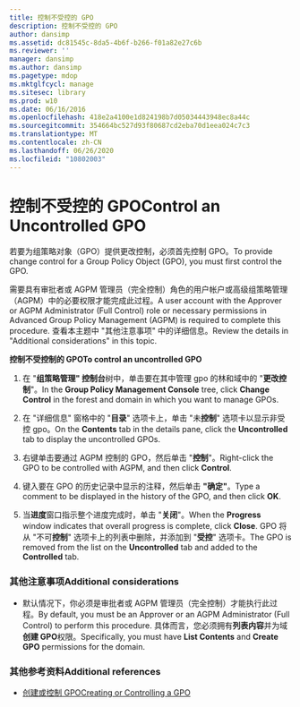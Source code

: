 ```yaml
---
title: 控制不受控的 GPO
description: 控制不受控的 GPO
author: dansimp
ms.assetid: dc81545c-8da5-4b6f-b266-f01a82e27c6b
ms.reviewer: ''
manager: dansimp
ms.author: dansimp
ms.pagetype: mdop
ms.mktglfcycl: manage
ms.sitesec: library
ms.prod: w10
ms.date: 06/16/2016
ms.openlocfilehash: 418e2a4100e1d824198b7d05034443948ec8a44c
ms.sourcegitcommit: 354664bc527d93f80687cd2eba70d1eea024c7c3
ms.translationtype: MT
ms.contentlocale: zh-CN
ms.lasthandoff: 06/26/2020
ms.locfileid: "10802003"
---
```

# <span data-ttu-id="38f79-103">控制不受控的 GPO</span><span class="sxs-lookup"><span data-stu-id="38f79-103">Control an Uncontrolled GPO</span></span>


<span data-ttu-id="38f79-104">若要为组策略对象（GPO）提供更改控制，必须首先控制 GPO。</span><span class="sxs-lookup"><span data-stu-id="38f79-104">To provide change control for a Group Policy Object (GPO), you must first control the GPO.</span></span>

<span data-ttu-id="38f79-105">需要具有审批者或 AGPM 管理员（完全控制）角色的用户帐户或高级组策略管理（AGPM）中的必要权限才能完成此过程。</span><span class="sxs-lookup"><span data-stu-id="38f79-105">A user account with the Approver or AGPM Administrator (Full Control) role or necessary permissions in Advanced Group Policy Management (AGPM) is required to complete this procedure.</span></span> <span data-ttu-id="38f79-106">查看本主题中 "其他注意事项" 中的详细信息。</span><span class="sxs-lookup"><span data-stu-id="38f79-106">Review the details in "Additional considerations" in this topic.</span></span>

**<span data-ttu-id="38f79-107">控制不受控制的 GPO</span><span class="sxs-lookup"><span data-stu-id="38f79-107">To control an uncontrolled GPO</span></span>**

1.  <span data-ttu-id="38f79-108">在 "**组策略管理" 控制台**树中，单击要在其中管理 gpo 的林和域中的 "**更改控制**"。</span><span class="sxs-lookup"><span data-stu-id="38f79-108">In the **Group Policy Management Console** tree, click **Change Control** in the forest and domain in which you want to manage GPOs.</span></span>

2.  <span data-ttu-id="38f79-109">在 "详细信息" 窗格中的 "**目录**" 选项卡上，单击 "未**控制**" 选项卡以显示非受控 gpo。</span><span class="sxs-lookup"><span data-stu-id="38f79-109">On the **Contents** tab in the details pane, click the **Uncontrolled** tab to display the uncontrolled GPOs.</span></span>

3.  <span data-ttu-id="38f79-110">右键单击要通过 AGPM 控制的 GPO，然后单击 "**控制**"。</span><span class="sxs-lookup"><span data-stu-id="38f79-110">Right-click the GPO to be controlled with AGPM, and then click **Control**.</span></span>

4.  <span data-ttu-id="38f79-111">键入要在 GPO 的历史记录中显示的注释，然后单击 **"确定"**。</span><span class="sxs-lookup"><span data-stu-id="38f79-111">Type a comment to be displayed in the history of the GPO, and then click **OK**.</span></span>

5.  <span data-ttu-id="38f79-112">当**进度**窗口指示整个进度完成时，单击 "**关闭**"。</span><span class="sxs-lookup"><span data-stu-id="38f79-112">When the **Progress** window indicates that overall progress is complete, click **Close**.</span></span> <span data-ttu-id="38f79-113">GPO 将从 "不可**控制**" 选项卡上的列表中删除，并添加到 "**受控**" 选项卡。</span><span class="sxs-lookup"><span data-stu-id="38f79-113">The GPO is removed from the list on the **Uncontrolled** tab and added to the **Controlled** tab.</span></span>

### <span data-ttu-id="38f79-114">其他注意事项</span><span class="sxs-lookup"><span data-stu-id="38f79-114">Additional considerations</span></span>

-   <span data-ttu-id="38f79-115">默认情况下，你必须是审批者或 AGPM 管理员（完全控制）才能执行此过程。</span><span class="sxs-lookup"><span data-stu-id="38f79-115">By default, you must be an Approver or an AGPM Administrator (Full Control) to perform this procedure.</span></span> <span data-ttu-id="38f79-116">具体而言，您必须拥有**列表内容**并为域**创建 GPO**权限。</span><span class="sxs-lookup"><span data-stu-id="38f79-116">Specifically, you must have **List Contents** and **Create GPO** permissions for the domain.</span></span>

### <span data-ttu-id="38f79-117">其他参考资料</span><span class="sxs-lookup"><span data-stu-id="38f79-117">Additional references</span></span>

-   [<span data-ttu-id="38f79-118">创建或控制 GPO</span><span class="sxs-lookup"><span data-stu-id="38f79-118">Creating or Controlling a GPO</span></span>](creating-or-controlling-a-gpo-agpm40-app.md)

 

 





